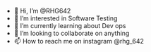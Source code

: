 - 👋 Hi, I’m @RHG642
- 👀 I’m interested in Software Testing
- 🌱 I’m currently learning about Dev ops
- 💞️ I’m looking to collaborate on anything
- 📫 How to reach me on instagram @rhg_642

<!---
RHG642/RHG642 is a ✨ special ✨ repository because its `README.md` (this file) appears on your GitHub profile.
You can click the Preview link to take a look at your changes.
--->
